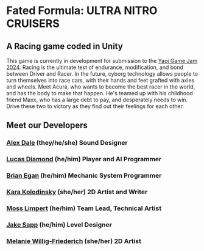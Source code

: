 # Fated Formula: ULTRA NITRO CRUISERS 
## A Racing game coded in Unity
This game is currently in development for submission to the [Yaoi Game Jam 2024](https://itch.io/jam/yaoi-game-jam-2024). Racing is the ultimate test of endurance, modification, and bond between Driver and Racer. In the future, cyborg technology allows people to turn themselves into race cars, with their hands and feet grafted with axles and wheels. Meet Acura, who wants to become the best racer in the world, and has the body to make that happen. He's teamed up with his childhood friend Maxx, who has a large debt to pay, and desperately needs to win. Drive these two to victory as they find out their feelings for each other. 

## Meet our Developers
### [Alex Dale]() (they/he/she) Sound Designer
### [Lucas Diamond](https://lucasdiamondportfolio.com/) (he/him) Player and AI Programmer
### [Brian Egan](https://brianegan.page/) (he/him) Mechanic System Programmer
### [Kara Kolodinsky](https://www.domu.club/main) (she/her) 2D Artist and Writer
### [Moss Limpert](https://bryopsida.net/) (he/him) Team Lead, Technical Artist
### [Jake Sapp]() (he/him) Level Designer
### [Melanie Willig-Friederich](https://melaniesnook.carrd.co/) (she/her) 2D Artist
